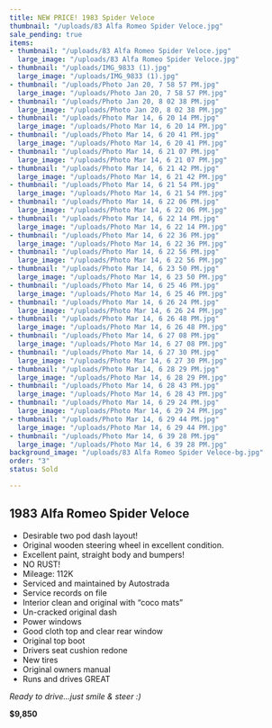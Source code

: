 ```yaml
---
title: NEW PRICE! 1983 Spider Veloce
thumbnail: "/uploads/83 Alfa Romeo Spider Veloce.jpg"
sale_pending: true
items:
- thumbnail: "/uploads/83 Alfa Romeo Spider Veloce.jpg"
  large_image: "/uploads/83 Alfa Romeo Spider Veloce.jpg"
- thumbnail: "/uploads/IMG_9833 (1).jpg"
  large_image: "/uploads/IMG_9833 (1).jpg"
- thumbnail: "/uploads/Photo Jan 20, 7 58 57 PM.jpg"
  large_image: "/uploads/Photo Jan 20, 7 58 57 PM.jpg"
- thumbnail: "/uploads/Photo Jan 20, 8 02 38 PM.jpg"
  large_image: "/uploads/Photo Jan 20, 8 02 38 PM.jpg"
- thumbnail: "/uploads/Photo Mar 14, 6 20 14 PM.jpg"
  large_image: "/uploads/Photo Mar 14, 6 20 14 PM.jpg"
- thumbnail: "/uploads/Photo Mar 14, 6 20 41 PM.jpg"
  large_image: "/uploads/Photo Mar 14, 6 20 41 PM.jpg"
- thumbnail: "/uploads/Photo Mar 14, 6 21 07 PM.jpg"
  large_image: "/uploads/Photo Mar 14, 6 21 07 PM.jpg"
- thumbnail: "/uploads/Photo Mar 14, 6 21 42 PM.jpg"
  large_image: "/uploads/Photo Mar 14, 6 21 42 PM.jpg"
- thumbnail: "/uploads/Photo Mar 14, 6 21 54 PM.jpg"
  large_image: "/uploads/Photo Mar 14, 6 21 54 PM.jpg"
- thumbnail: "/uploads/Photo Mar 14, 6 22 06 PM.jpg"
  large_image: "/uploads/Photo Mar 14, 6 22 06 PM.jpg"
- thumbnail: "/uploads/Photo Mar 14, 6 22 14 PM.jpg"
  large_image: "/uploads/Photo Mar 14, 6 22 14 PM.jpg"
- thumbnail: "/uploads/Photo Mar 14, 6 22 36 PM.jpg"
  large_image: "/uploads/Photo Mar 14, 6 22 36 PM.jpg"
- thumbnail: "/uploads/Photo Mar 14, 6 22 56 PM.jpg"
  large_image: "/uploads/Photo Mar 14, 6 22 56 PM.jpg"
- thumbnail: "/uploads/Photo Mar 14, 6 23 50 PM.jpg"
  large_image: "/uploads/Photo Mar 14, 6 23 50 PM.jpg"
- thumbnail: "/uploads/Photo Mar 14, 6 25 46 PM.jpg"
  large_image: "/uploads/Photo Mar 14, 6 25 46 PM.jpg"
- thumbnail: "/uploads/Photo Mar 14, 6 26 24 PM.jpg"
  large_image: "/uploads/Photo Mar 14, 6 26 24 PM.jpg"
- thumbnail: "/uploads/Photo Mar 14, 6 26 48 PM.jpg"
  large_image: "/uploads/Photo Mar 14, 6 26 48 PM.jpg"
- thumbnail: "/uploads/Photo Mar 14, 6 27 08 PM.jpg"
  large_image: "/uploads/Photo Mar 14, 6 27 08 PM.jpg"
- thumbnail: "/uploads/Photo Mar 14, 6 27 30 PM.jpg"
  large_image: "/uploads/Photo Mar 14, 6 27 30 PM.jpg"
- thumbnail: "/uploads/Photo Mar 14, 6 28 29 PM.jpg"
  large_image: "/uploads/Photo Mar 14, 6 28 29 PM.jpg"
- thumbnail: "/uploads/Photo Mar 14, 6 28 43 PM.jpg"
  large_image: "/uploads/Photo Mar 14, 6 28 43 PM.jpg"
- thumbnail: "/uploads/Photo Mar 14, 6 29 24 PM.jpg"
  large_image: "/uploads/Photo Mar 14, 6 29 24 PM.jpg"
- thumbnail: "/uploads/Photo Mar 14, 6 29 44 PM.jpg"
  large_image: "/uploads/Photo Mar 14, 6 29 44 PM.jpg"
- thumbnail: "/uploads/Photo Mar 14, 6 39 28 PM.jpg"
  large_image: "/uploads/Photo Mar 14, 6 39 28 PM.jpg"
background_image: "/uploads/83 Alfa Romeo Spider Veloce-bg.jpg"
order: "3"
status: Sold

---
```

## 1983 Alfa Romeo Spider Veloce

* Desirable two pod dash layout!
* Original wooden steering wheel in excellent condition.
* Excellent paint, straight body and bumpers!
* NO RUST!
* Mileage: 112K
* Serviced and maintained by Autostrada
* Service records on file
* Interior clean and original with “coco mats”
* Un-cracked original dash
* Power windows
* Good cloth top and clear rear window
* Original top boot
* Drivers seat cushion redone
* New tires
* Original owners manual
* Runs and drives GREAT

_Ready to drive…just smile & steer :)_

**$9,850**